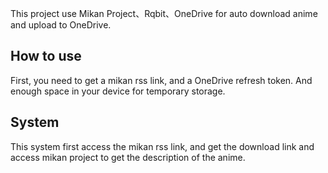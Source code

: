 This project use Mikan Project、Rqbit、OneDrive for auto download anime and upload to OneDrive.
## How to use
First, you need to get a mikan rss link, and a OneDrive refresh token.
And enough space in your device for temporary storage.

## System
This system first access the mikan rss link, and get the download link and access mikan project to get the description of the anime.
